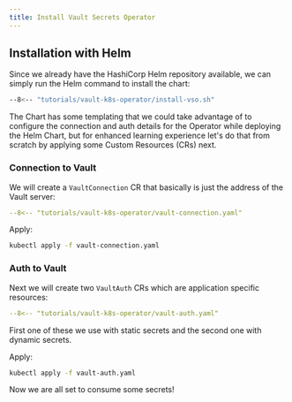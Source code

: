 ```yaml
---
title: Install Vault Secrets Operator
---
```


## Installation with Helm

Since we already have the HashiCorp Helm repository available, we can simply run the Helm command to install the chart:

```bash title="install-vso.sh"
--8<-- "tutorials/vault-k8s-operator/install-vso.sh"
```

The Chart has some templating that we could take advantage of to configure the connection and auth details for the Operator while deploying the Helm Chart, but for enhanced learning experience let's do that from scratch by applying some Custom Resources (CRs) next.

### Connection to Vault

We will create a `VaultConnection` CR that basically is just the address of the Vault server:

```yaml title="vault-connection.yaml"
--8<-- "tutorials/vault-k8s-operator/vault-connection.yaml"
```

Apply:

```bash
kubectl apply -f vault-connection.yaml
```

### Auth to Vault

Next we will create two `VaultAuth` CRs which are application specific resources:

```yaml title="vault-auth.yaml"
--8<-- "tutorials/vault-k8s-operator/vault-auth.yaml"
```

First one of these we use with static secrets and the second one with dynamic secrets.

Apply:

```bash
kubectl apply -f vault-auth.yaml
```

Now we are all set to consume some secrets!
